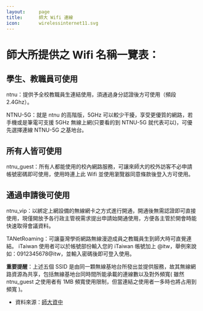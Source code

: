 ```yaml
---
layout:		page
title:		師大 Wifi 連線
icon:		wirelessinternet11.svg
---
```


# 師大所提供之 Wifi 名稱一覽表：

## 學生、教職員可使用

ntnu：提供予全校教職員生連結使用，須通過身分認證後方可使用（頻段 2.4Ghz）。

NTNU-5G：就是 ntnu 的高階版，5GHz 可以較少干擾，享受更優質的網路，若手機或是筆電可支援 5GHz 無線上網(只要看的到 NTNU-5G 就代表可以)，可優先選擇連線 NTNU-5G 之基地台。

## 所有人皆可使用

ntnu_guest：所有人都能使用的校內網路服務，可讓來師大的校外訪客不必申請帳號密碼即可使用，使用時連上此 Wifi 並使用瀏覽器同意條款後登入方可使用。

## 通過申請後可使用

ntnu_vip：以綁定上網設備的無線網卡之方式進行開通，開通後無需認證即可直接使用，現僅開放予各行政主管視需求提出申請始開通使用，方便各主管於開會時能快速取得會議資料。

TANetRoaming：可讓臺灣學術網路無線漫遊成員之教職員生到師大時可直覺連結。
iTaiwan 使用者可以於帳號部份輸入您的 iTaiwan 帳號加上 @itw，舉例來說如：0912345678@itw，並輸入密碼後即可登入使用。

**重要提醒**：上述五個 SSID 是由同一顆無線基地台所發出並提供服務，故其無線網路資源為共享，包括無線基地台同時間所能承載的連線數以及對外頻寬( 雖然 ntnu_guest 之使用者有 1MB 頻寬使用限制，但當連結之使用者一多時也將占用到頻寬 )。

- 資料來源：[師大資中](http://www.itc.ntnu.edu.tw/page1/super_pages.php?ID=page101&Sn=3)
